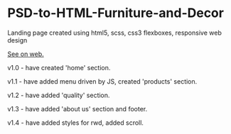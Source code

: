 # PSD-to-HTML-Furniture-and-Decor

Landing page created using html5, scss, css3 flexboxes, responsive web design

<a href="https://matutamiller.github.io/PSD-to-HTML-Furniture-and-Decor/">See on web.</a>

v1.0 - have created 'home' section.

v1.1 - have added menu driven by JS, created 'products' section. 

v1.2 - have added 'quality' section. 

v1.3 - have added 'about us' section and footer.

v1.4 - have added styles for rwd, added scroll.
